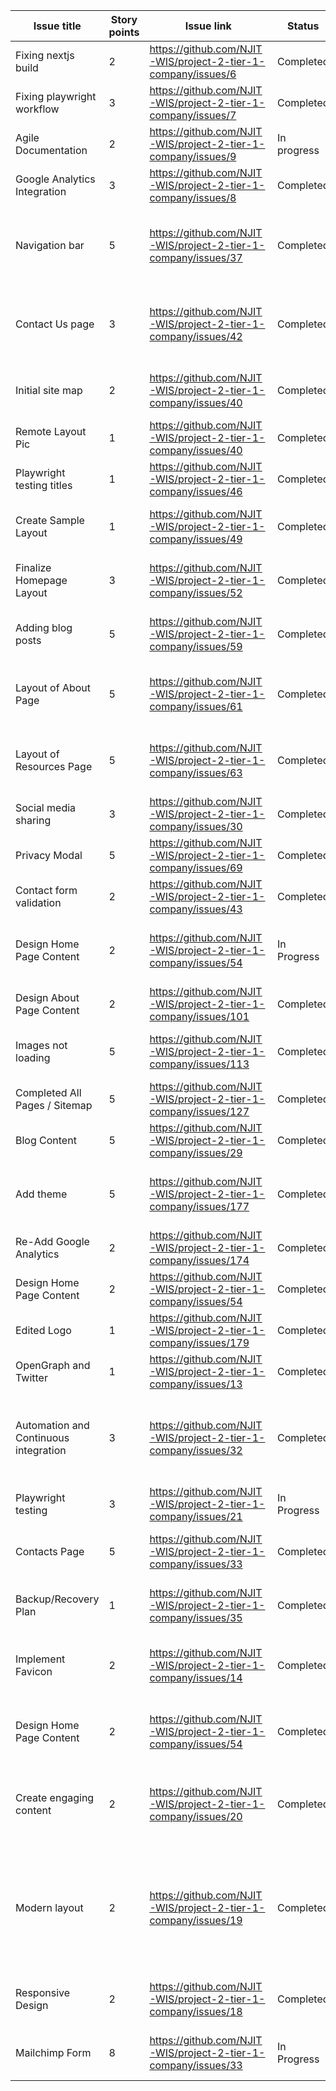 | Issue title | Story points | Issue link | Status | Assigned to | Assigned on | Completed on | Category | Status notes |
| --- | --- | --- | --- | --- | --- | --- | --- | --- |  
| Fixing nextjs build | 2 | https://github.com/NJIT-WIS/project-2-tier-1-company/issues/6 | Completed | eyh3 | 4/4/23 | 4/4/23 | Fix | Copied files locally and pushed | 
| Fixing playwright workflow | 3 | https://github.com/NJIT-WIS/project-2-tier-1-company/issues/7 | Completed | SarangAP | 4/4/23 | 4/4/23 | Fix | Modified workflow files | 
| Agile Documentation | 2 | https://github.com/NJIT-WIS/project-2-tier-1-company/issues/9 | In progress | km776 | 4/6/2023 | 4/6/23 | Documentation | Worked on presentation |
| Google Analytics Integration | 3 | https://github.com/NJIT-WIS/project-2-tier-1-company/issues/8 | Completed | SarangAP | 4/6/2023 | 4/17/23 | Analytics and Blog| Added GA to every page |
| Navigation bar | 5 | https://github.com/NJIT-WIS/project-2-tier-1-company/issues/37 | Completed | SarangAP | 4/11/2023 | 4/11/2023 | Design and Content | Currently have home and about section, will add more navbar items when we add more pages|
| Contact Us page | 3 | https://github.com/NJIT-WIS/project-2-tier-1-company/issues/42 | Completed | SarangAP | 4/11/2023 | 4/11/2023 | Design and Content | Added fields for name, email, and comment. Will need to update with form validation|
| Initial site map | 2 | https://github.com/NJIT-WIS/project-2-tier-1-company/issues/40 | Completed | SarangAP | 4/11/2023 | 4/11/2023 | Design and Content | Added pages for blog, contact, resources, and services|
| Remote Layout Pic | 1 | https://github.com/NJIT-WIS/project-2-tier-1-company/issues/40 | Completed | SarangAP | 4/11/2023 | 4/11/2023 | Design and Content | Removed pic and title from layout.js|
| Playwright testing titles | 1 | https://github.com/NJIT-WIS/project-2-tier-1-company/issues/46 | Completed | SarangAP | 4/11/2023 | 4/11/2023 | Testing and Documentation| Added paths and titles to pages array|
| Create Sample Layout | 1 | https://github.com/NJIT-WIS/project-2-tier-1-company/issues/49 | Completed | eyh3 | 4/12/2023 | 4/12/2023 | Design and Content | Added banner image and tested text layouts | 
| Finalize Homepage Layout | 3 | https://github.com/NJIT-WIS/project-2-tier-1-company/issues/52 | Completed | eyh3 | 4/12/2023 | 4/12/2023 | Design and Content | Added hero image, filler text, and fixed image margins |
| Adding blog posts | 5 | https://github.com/NJIT-WIS/project-2-tier-1-company/issues/59 | Completed | SarangAP | 4/13/2023 | 4/13/2023 | Analytics and Blog | Blog page was created, content was populated at a later time |
| Layout of About Page | 5 | https://github.com/NJIT-WIS/project-2-tier-1-company/issues/61 | Completed | eyh3 | 4/15/2023 | 4/16/2023 | Design and Content | Sample layout for the about page with placeholder text and images |
| Layout of Resources Page | 5 | https://github.com/NJIT-WIS/project-2-tier-1-company/issues/63 | Completed | eyh3 | 4/15/2023 | 4/16/2023 | Design and Content | Sample layout for the resources page with placeholder text and images |
| Social media sharing | 3 | https://github.com/NJIT-WIS/project-2-tier-1-company/issues/30 | Completed | SarangAP | 4/17/2023 | 4/17/2023 | User Engagement | Added social media to page footer |
| Privacy Modal | 5 | https://github.com/NJIT-WIS/project-2-tier-1-company/issues/69 | Completed | SarangAP | 4/17/2023 | 4/17/2023 | User Engagement | Added privacy modal to index.js |
| Contact form validation | 2 | https://github.com/NJIT-WIS/project-2-tier-1-company/issues/43 | Completed | SarangAP | 4/11/2023 | 4/17/2023 | Testing and Documentation | Added validation to contact page form |
| Design Home Page Content | 2 | https://github.com/NJIT-WIS/project-2-tier-1-company/issues/54 | In Progress | km776 | 4/19/2023 | 4/20/2023 | Design and Content | Added proper text to homepage that fits sage brand archetype |
| Design About Page Content | 2 | https://github.com/NJIT-WIS/project-2-tier-1-company/issues/101 | Completed | km776 | 4/20/2023 | 4/20/2023 | Design and Content | Added about page text |
| Images not loading | 5 | https://github.com/NJIT-WIS/project-2-tier-1-company/issues/113 | Completed | SarangAP | 4/20/2023 | 4/22/2023 | Design and Content | Some immages were not loading correctly across pages |
| Completed All Pages / Sitemap | 5 | https://github.com/NJIT-WIS/project-2-tier-1-company/issues/127 | Completed | eyh3 | 4/21/2023 | 4/212023 | Deployment | Created all pages with filler content |
| Blog Content | 5 | https://github.com/NJIT-WIS/project-2-tier-1-company/issues/29 | Completed | eyh3 | 4/21/2023 | 4/22/2023 | Analytics and Blog | Add blog content |
| Add theme | 5 | https://github.com/NJIT-WIS/project-2-tier-1-company/issues/177 | Completed | SarangAP | 4/18/2023 | 4/18/2023 | Design and Content | Theme addition task began on 4/18 but issue formerly created on 4/22 |
| Re-Add Google Analytics | 2 | https://github.com/NJIT-WIS/project-2-tier-1-company/issues/174 | Completed | SarangAP | 4/22/2023 | 4/22/2023 | Analytics and Blog | Will provide analytics for every page |
| Design Home Page Content | 2 | https://github.com/NJIT-WIS/project-2-tier-1-company/issues/54 | Completed | km776 | 4/22/2023 | 4/22/2023 | Design and Content | Edited theme colors to match archetype |
| Edited Logo | 1 | https://github.com/NJIT-WIS/project-2-tier-1-company/issues/179 | Completed | km776 | 4/22/2023 | 4/22/2023 | Design and Content | Edit Logo SVG |
| OpenGraph and Twitter | 1 | https://github.com/NJIT-WIS/project-2-tier-1-company/issues/13 | Completed | SarangAP | 4/22/2023 | 4/22/2023 | Framework and SEO | Added tags to app.js |
| Automation and Continuous integration | 3 | https://github.com/NJIT-WIS/project-2-tier-1-company/issues/32 | Completed | SarangAP | 4/22/2023 | 4/23/2023 | Testing and documentation | Modified existing workflows, added code quality check and main branch protection|
| Playwright testing | 3 | https://github.com/NJIT-WIS/project-2-tier-1-company/issues/21 | In Progress | SarangAP | 4/23/2023 | TBD | Testing and documentation | Added test for links and images loading|
| Contacts Page | 5 | https://github.com/NJIT-WIS/project-2-tier-1-company/issues/33 | Completed | eyh3 | 4/24/2023 | 4/25/2023 | User Engagement | Added email integration into the Contacts page|
| Backup/Recovery Plan | 1 | https://github.com/NJIT-WIS/project-2-tier-1-company/issues/35 | Completed | SarangAP | 4/23/2023 | 4/24/2023 | Quality Assurance | Added .md file with our backup/recovery plan |
| Implement Favicon | 2 | https://github.com/NJIT-WIS/project-2-tier-1-company/issues/14 | Completed | km776 | 4/24/2023 | 4/24/2023 | Framework and SEO | Changed and customized favicon to match aforementioned archetype |
| Design Home Page Content | 2 | https://github.com/NJIT-WIS/project-2-tier-1-company/issues/54 | Completed | km776 | 4/24/2023 | 4/25/2023 | Design And Content | Finalized graphics for home page, visual consistent aesthetic |
| Create engaging content | 2 | https://github.com/NJIT-WIS/project-2-tier-1-company/issues/20 | Completed | km776 | 4/24/2023 | 4/25/2023 | Design And Content | Created mock prototypes in Figma to catch the user's eye, applied them to homepage |
| Modern layout | 2 | https://github.com/NJIT-WIS/project-2-tier-1-company/issues/19 | Completed | km776 | 4/24/2023 | 4/25/2023 | Design And Content | Designed a visually appealing and modern layout, including a hero section and consistent branding using brand archetypes |
| Responsive Design | 2 | https://github.com/NJIT-WIS/project-2-tier-1-company/issues/18 | Completed | km776 | 4/24/2023 | 4/25/2023 | Design And Content | Implement responsive design for all devices |
| Mailchimp Form | 8 | https://github.com/NJIT-WIS/project-2-tier-1-company/issues/33 | In Progress | eyh3 | 4/25/2023 | 4/25/2023 | User Engagement | Link the MailChimp form to the MailChimp API |
